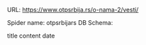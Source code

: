 URL: https://www.otpsrbija.rs/o-nama-2/vesti/

Spider name: otpsrbijars
DB Schema:

title
content
date